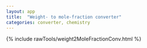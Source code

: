 ```yaml
---
layout: app
title:  "Weight- to mole-fraction converter"
categories: converter, chemistry
---
```


{% include rawTools/weight2MoleFractionConv.html %}

